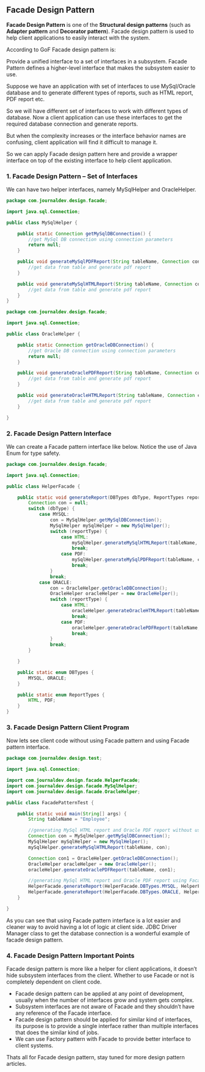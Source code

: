 ## Facade Design Pattern

**Facade Design Pattern** is one of the **Structural design patterns** (such as **Adapter pattern** and **Decorator
pattern**). Facade design pattern is used to help client applications to easily interact with the system.

According to GoF Facade design pattern is:

Provide a unified interface to a set of interfaces in a subsystem. Facade Pattern defines a higher-level interface that
makes the subsystem easier to use.

Suppose we have an application with set of interfaces to use MySql/Oracle database and to generate different types of
reports, such as HTML report, PDF report etc.

So we will have different set of interfaces to work with different types of database. Now a client application can use
these interfaces to get the required database connection and generate reports.

But when the complexity increases or the interface behavior names are confusing, client application will find it
difficult to manage it.

So we can apply Facade design pattern here and provide a wrapper interface on top of the existing interface to help
client application.

### 1. Facade Design Pattern – Set of Interfaces

We can have two helper interfaces, namely MySqlHelper and OracleHelper.

```java
package com.journaldev.design.facade;

import java.sql.Connection;

public class MySqlHelper {

    public static Connection getMySqlDBConnection() {
        //get MySql DB connection using connection parameters
        return null;
    }

    public void generateMySqlPDFReport(String tableName, Connection con) {
        //get data from table and generate pdf report
    }

    public void generateMySqlHTMLReport(String tableName, Connection con) {
        //get data from table and generate pdf report
    }
}
```

```java
package com.journaldev.design.facade;

import java.sql.Connection;

public class OracleHelper {

    public static Connection getOracleDBConnection() {
        //get Oracle DB connection using connection parameters
        return null;
    }

    public void generateOraclePDFReport(String tableName, Connection con) {
        //get data from table and generate pdf report
    }

    public void generateOracleHTMLReport(String tableName, Connection con) {
        //get data from table and generate pdf report
    }

}
```

### 2. Facade Design Pattern Interface

We can create a Facade pattern interface like below. Notice the use of Java Enum for type safety.

```java
package com.journaldev.design.facade;

import java.sql.Connection;

public class HelperFacade {

    public static void generateReport(DBTypes dbType, ReportTypes reportType, String tableName) {
        Connection con = null;
        switch (dbType) {
            case MYSQL:
                con = MySqlHelper.getMySqlDBConnection();
                MySqlHelper mySqlHelper = new MySqlHelper();
                switch (reportType) {
                    case HTML:
                        mySqlHelper.generateMySqlHTMLReport(tableName, con);
                        break;
                    case PDF:
                        mySqlHelper.generateMySqlPDFReport(tableName, con);
                        break;
                }
                break;
            case ORACLE:
                con = OracleHelper.getOracleDBConnection();
                OracleHelper oracleHelper = new OracleHelper();
                switch (reportType) {
                    case HTML:
                        oracleHelper.generateOracleHTMLReport(tableName, con);
                        break;
                    case PDF:
                        oracleHelper.generateOraclePDFReport(tableName, con);
                        break;
                }
                break;
        }

    }

    public static enum DBTypes {
        MYSQL, ORACLE;
    }

    public static enum ReportTypes {
        HTML, PDF;
    }
}
```

### 3. Facade Design Pattern Client Program

Now lets see client code without using Facade pattern and using Facade pattern interface.

```java
package com.journaldev.design.test;

import java.sql.Connection;

import com.journaldev.design.facade.HelperFacade;
import com.journaldev.design.facade.MySqlHelper;
import com.journaldev.design.facade.OracleHelper;

public class FacadePatternTest {

    public static void main(String[] args) {
        String tableName = "Employee";

        //generating MySql HTML report and Oracle PDF report without using Facade
        Connection con = MySqlHelper.getMySqlDBConnection();
        MySqlHelper mySqlHelper = new MySqlHelper();
        mySqlHelper.generateMySqlHTMLReport(tableName, con);

        Connection con1 = OracleHelper.getOracleDBConnection();
        OracleHelper oracleHelper = new OracleHelper();
        oracleHelper.generateOraclePDFReport(tableName, con1);

        //generating MySql HTML report and Oracle PDF report using Facade
        HelperFacade.generateReport(HelperFacade.DBTypes.MYSQL, HelperFacade.ReportTypes.HTML, tableName);
        HelperFacade.generateReport(HelperFacade.DBTypes.ORACLE, HelperFacade.ReportTypes.PDF, tableName);
    }

}
```

As you can see that using Facade pattern interface is a lot easier and cleaner way to avoid having a lot of logic at
client side. JDBC Driver Manager class to get the database connection is a wonderful example of facade design pattern.

### 4. Facade Design Pattern Important Points

Facade design pattern is more like a helper for client applications, it doesn’t hide subsystem interfaces from the
client. Whether to use Facade or not is completely dependent on client code.

- Facade design pattern can be applied at any point of development, usually when the number of interfaces grow and
  system gets complex.
- Subsystem interfaces are not aware of Facade and they shouldn’t have any reference of the Facade interface.
- Facade design pattern should be applied for similar kind of interfaces, its purpose is to provide a single interface
  rather than multiple interfaces that does the similar kind of jobs.
- We can use Factory pattern with Facade to provide better interface to client systems.

Thats all for Facade design pattern, stay tuned for more design pattern articles.